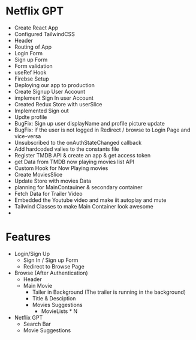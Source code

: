 # Netflix GPT

- Create React App 
- Configured TailwindCSS
- Header
- Routing of App
- Login Form
- Sign up Form
- Form validation
- useRef Hook
- Firebse Setup
- Deploying our  app to production 
- Create Signup User Account
- implement Sign In user Account
- Created Redux Store with userSlice
- Implemented Sign out
- Updte profile
- BugFix: Sign up user displayName and profile picture update
- BugFix: if the user is not logged in Redirect / browse to Login Page and vice-versa
- Unsubscribed to the onAuthStateChanged callback 
- Add hardcoded valies to the constants file
- Register TMDB API & create an app & get access token
- get Data from TMDB now playing movies list API
- Custom Hook for Now Playing movies
- Create MoviesSlice
- Update Store with movies Data 
- planning for MainContauiner & secondary container
- Fetch Data for Trailer Video
- Embedded the Youtube video and make iit autoplay and mute
- Tailwind Classes to make Main Container look awesome
- 
 

# Features
- Login/Sign Up
    - Sign In / Sign up Form
    - Redirect to Browse Page
- Browse (After Authentication)
    - Header
    - Main Movie
        - Tailer in Background (The trailer is running in the background)
        - Title & Desciption
        - Movies Suggestions
            - MovieLists * N
- Netflix GPT 
    - Search Bar
    - Movie Suggestions
